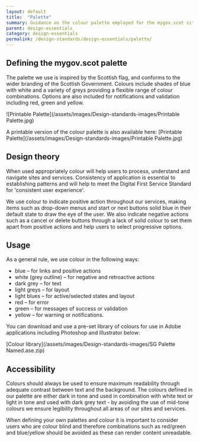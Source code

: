 ```yaml
---
layout: default
title:  "Palette"
summary: Guidance on the colour palette employed for the mygov.scot site.
parent: design-essentials
category: design-essentials
permalink: /design-standards/design-essentials/palette/
---
```


## Defining the mygov.scot palette
The palette we use is inspired by the Scottish flag, and conforms to the wider branding of the Scottish Government. Colours include shades of blue with white and a variety of greys providing a flexible range of colour combinations. Options are also included for notifications and validation including red, green and yellow.

![Printable Palette](/assets/images/Design-standards-images/Printable Palette.jpg)
<br>

A printable version of the colour palette is also available here:
[Printable Palette](/assets/images/Design-standards-images/Printable Palette.jpg)

## Design theory
When used appropriately colour will help users to process, understand and navigate sites and services. Consistency of application is essential to establishing patterns and will help to meet the Digital First Service Standard for 'consistent user experience'.

We use colour to indicate positive action throughout our services, making items such as drop-down menus and start or next buttons solid blue in their default state to draw the eye of the user. We also indicate negative actions such as a cancel or delete buttons through a lack of solid colour to set them apart from positive actions and help users to select progressive options.

## Usage
As a general rule, we use colour in the following ways:

* blue – for links and positive actions
* white (grey outline) – for negative and retroactive actions
* dark grey – for text
* light greys – for layout
* light blues – for active/selected states and layout
* red – for error
* green – for messages of success or validation
* yellow – for warning or notifications.

You can download and use a pre-set library of colours for use in Adobe applications including Photoshop and Illustrator below:

[Colour library](/assets/images/Design-standards-images/SG Palette Named.ase.zip)

## Accessibility
Colours should always be used to ensure maximum readability through adequate contrast between text and the background. The colours defined in our palette are either dark in tone and used in combination with white text or light in tone and used with dark grey text - by avoiding the use of mid-tone colours we ensure legibility throughout all areas of our sites and services.

When defining your own palettes and colour it is important to consider users who are colour blind and therefore combinations such as red/green and blue/yellow should be avoided as these can render content unreadable.
